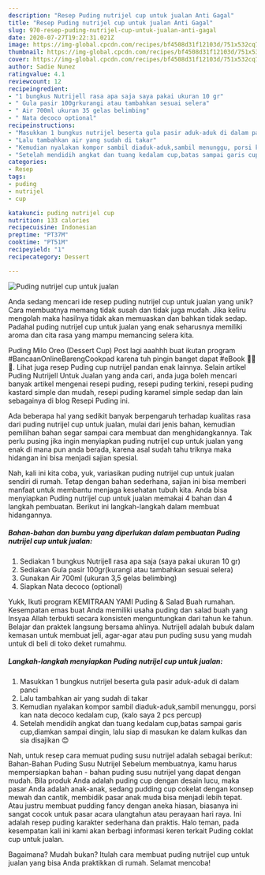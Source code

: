 ```yaml
---
description: "Resep Puding nutrijel cup untuk jualan Anti Gagal"
title: "Resep Puding nutrijel cup untuk jualan Anti Gagal"
slug: 970-resep-puding-nutrijel-cup-untuk-jualan-anti-gagal
date: 2020-07-27T19:22:31.021Z
image: https://img-global.cpcdn.com/recipes/bf4508d31f12103d/751x532cq70/puding-nutrijel-cup-untuk-jualan-foto-resep-utama.jpg
thumbnail: https://img-global.cpcdn.com/recipes/bf4508d31f12103d/751x532cq70/puding-nutrijel-cup-untuk-jualan-foto-resep-utama.jpg
cover: https://img-global.cpcdn.com/recipes/bf4508d31f12103d/751x532cq70/puding-nutrijel-cup-untuk-jualan-foto-resep-utama.jpg
author: Sadie Nunez
ratingvalue: 4.1
reviewcount: 12
recipeingredient:
- "1 bungkus Nutrijell rasa apa saja saya pakai ukuran 10 gr"
- " Gula pasir 100grkurangi atau tambahkan sesuai selera"
- " Air 700ml ukuran 35 gelas belimbing"
- " Nata decoco optional"
recipeinstructions:
- "Masukkan 1 bungkus nutrijel beserta gula pasir aduk-aduk di dalam panci"
- "Lalu tambahkan air yang sudah di takar"
- "Kemudian nyalakan kompor sambil diaduk-aduk,sambil menunggu, porsi kan nata decoco kedalam cup, (kalo saya 2 pcs percup)"
- "Setelah mendidih angkat dan tuang kedalam cup,batas sampai garis cup,diamkan sampai dingin, lalu siap di masukan ke dalam kulkas dan sia disajikan 😊"
categories:
- Resep
tags:
- puding
- nutrijel
- cup

katakunci: puding nutrijel cup 
nutrition: 133 calories
recipecuisine: Indonesian
preptime: "PT37M"
cooktime: "PT51M"
recipeyield: "1"
recipecategory: Dessert

---
```



![Puding nutrijel cup untuk jualan](https://img-global.cpcdn.com/recipes/bf4508d31f12103d/751x532cq70/puding-nutrijel-cup-untuk-jualan-foto-resep-utama.jpg)

Anda sedang mencari ide resep puding nutrijel cup untuk jualan yang unik? Cara membuatnya memang tidak susah dan tidak juga mudah. Jika keliru mengolah maka hasilnya tidak akan memuaskan dan bahkan tidak sedap. Padahal puding nutrijel cup untuk jualan yang enak seharusnya memiliki aroma dan cita rasa yang mampu memancing selera kita.

Puding Milo Oreo (Dessert Cup) Post lagi aaahhh buat ikutan program #BancaanOnlineBarengCookpad karena tuh pingin banget dapat #eBook 🤩🤩🤩. Lihat juga resep Puding cup nutrijel pandan enak lainnya. Selain artikel Puding Nutrijell Untuk Jualan yang anda cari, anda juga boleh mencari banyak artikel mengenai resepi puding, resepi puding terkini, resepi puding kastard simple dan mudah, resepi puding karamel simple sedap dan lain sebagainya di blog Resepi Puding ini.

Ada beberapa hal yang sedikit banyak berpengaruh terhadap kualitas rasa dari puding nutrijel cup untuk jualan, mulai dari jenis bahan, kemudian pemilihan bahan segar sampai cara membuat dan menghidangkannya. Tak perlu pusing jika ingin menyiapkan puding nutrijel cup untuk jualan yang enak di mana pun anda berada, karena asal sudah tahu triknya maka hidangan ini bisa menjadi sajian spesial.


Nah, kali ini kita coba, yuk, variasikan puding nutrijel cup untuk jualan sendiri di rumah. Tetap dengan bahan sederhana, sajian ini bisa memberi manfaat untuk membantu menjaga kesehatan tubuh kita. Anda bisa menyiapkan Puding nutrijel cup untuk jualan memakai 4 bahan dan 4 langkah pembuatan. Berikut ini langkah-langkah dalam membuat hidangannya.

<!--inarticleads1-->

##### Bahan-bahan dan bumbu yang diperlukan dalam pembuatan Puding nutrijel cup untuk jualan:

1. Sediakan 1 bungkus Nutrijell rasa apa saja (saya pakai ukuran 10 gr)
1. Sediakan  Gula pasir 100gr(kurangi atau tambahkan sesuai selera)
1. Gunakan  Air 700ml (ukuran 3,5 gelas belimbing)
1. Siapkan  Nata decoco (optional)


Yukk, Ikuti program KEMITRAAN YAMI Puding &amp; Salad Buah rumahan. Kesempatan emas buat Anda memiliki usaha puding dan salad buah yang Insyaa Allah terbukti secara konsisten menguntungkan dari tahun ke tahun. Belajar dan praktek langsung bersama ahlinya. Nutrijell adalah bubuk dalam kemasan untuk membuat jeli, agar-agar atau pun puding susu yang mudah untuk di beli di toko deket rumahmu. 

<!--inarticleads2-->

##### Langkah-langkah menyiapkan Puding nutrijel cup untuk jualan:

1. Masukkan 1 bungkus nutrijel beserta gula pasir aduk-aduk di dalam panci
1. Lalu tambahkan air yang sudah di takar
1. Kemudian nyalakan kompor sambil diaduk-aduk,sambil menunggu, porsi kan nata decoco kedalam cup, (kalo saya 2 pcs percup)
1. Setelah mendidih angkat dan tuang kedalam cup,batas sampai garis cup,diamkan sampai dingin, lalu siap di masukan ke dalam kulkas dan sia disajikan 😊


Nah, untuk resep cara memuat puding susu nutrijel adalah sebagai berikut: Bahan-Bahan Puding Susu Nutrijel Sebelum membuatnya, kamu harus mempersiapkan bahan - bahan puding susu nutrijel yang dapat dengan mudah. Bila produk Anda adalah puding cup dengan desain lucu, maka pasar Anda adalah anak-anak, sedang pudding cup cokelat dengan konsep mewah dan cantik, membidik pasar anak muda bisa menjadi lebih tepat. Atau justru membuat pudding fancy dengan aneka hiasan, biasanya ini sangat cocok untuk pasar acara ulangtahun atau perayaan hari raya. Ini adalah resep puding karakter sederhana dan praktis. Halo teman, pada kesempatan kali ini kami akan berbagi informasi keren terkait Puding coklat cup untuk jualan. 

Bagaimana? Mudah bukan? Itulah cara membuat puding nutrijel cup untuk jualan yang bisa Anda praktikkan di rumah. Selamat mencoba!
